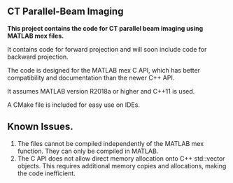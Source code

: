 ## CT Parallel-Beam Imaging

**This project contains the code for CT parallel beam imaging using MATLAB mex files.**

It contains code for forward projection and will soon include code for backward projection.

The code is designed for the MATLAB mex C API, 
which has better compatibility and documentation than the newer C++ API.

It assumes MATLAB version R2018a or higher and C++11 is used.

A CMake file is included for easy use on IDEs.


## Known Issues.
1. The files cannot be compiled independently of the MATLAB mex function.
They can only be compiled in MATLAB.
2. The C API does not allow direct memory allocation onto C++ std::vector objects. 
This requires additional memory copies and allocations, making the code inefficient.